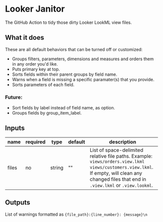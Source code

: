 # Looker Janitor

The GitHub Action to tidy those dirty Looker LookML view files.

## What it does

These are all default behaviors that can be turned off or customized:
- Groups filters, parameters, dimensions and measures and orders them in any order you'd like.
- Puts primary key at top.
- Sorts fields within their parent groups by field name.
- Warns when a field is missing a specific paramater(s) that you provide.
- Sorts parameters of each field.

### Future:

- Sort fields by label instead of field name, as option.
- Groups fields by group_item_label.

## Inputs

|name|required|type|default|description|
|--|--|--|--|--|
|files|no|string|""|List of space-delimited relative file paths. Example: `views/orders.view.lkml views/customers.view.lkml`. If empty, will clean any changed files that end in `.view.lkml` or `.view.lookml`.|

## Outputs

List of warnings formatted as `{file_path}:{line_number}: {message}\n`
